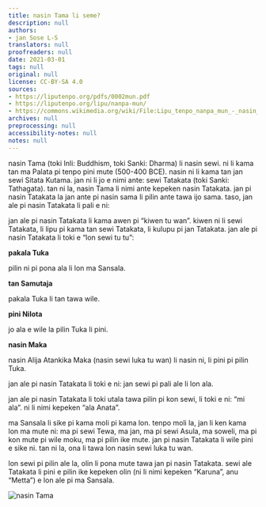 ```yaml
---
title: nasin Tama li seme?
description: null
authors:
- jan Sose L-S
translators: null
proofreaders: null
date: 2021-03-01
tags: null
original: null
license: CC-BY-SA 4.0
sources:
- https://liputenpo.org/pdfs/0002mun.pdf
- https://liputenpo.org/lipu/nanpa-mun/
- https://commons.wikimedia.org/wiki/File:Lipu_tenpo_nanpa_mun_-_nasin_Tama.png
archives: null
preprocessing: null
accessibility-notes: null
notes: null
---
```


nasin Tama (toki Inli: Buddhism, toki Sanki: Dharma) li nasin sewi. ni li kama tan ma Palata pi tenpo pini mute (500-400 BCE). nasin ni li kama tan jan sewi Sitata Kutama. jan ni li jo e nimi ante: sewi Tatakata (toki Sanki: Tathagata). tan ni la, nasin Tama li nimi ante kepeken nasin Tatakata. jan pi nasin Tatakata la jan ante pi nasin sama li pilin ante tawa ijo sama. taso, jan ale pi nasin Tatakata li pali e ni:

jan ale pi nasin Tatakata li kama awen pi “kiwen tu wan”. kiwen ni li sewi Tatakata, li lipu pi kama tan sewi Tatakata, li kulupu pi jan Tatakata. jan ale pi nasin Tatakata li toki e “lon sewi tu tu”:

**pakala Tuka**

pilin ni pi pona ala li lon ma Sansala.

**tan Samutaja**

pakala Tuka li tan tawa wile.

**pini Nilota**

jo ala e wile la pilin Tuka li pini.

**nasin Maka**

nasin Alija Atankika Maka (nasin sewi luka tu wan) li nasin ni, li pini pi pilin Tuka.

jan ale pi nasin Tatakata li toki e ni: jan sewi pi pali ale li lon ala.

jan ale pi nasin Tatakata li toki utala tawa pilin pi kon sewi, li toki e ni: “mi ala”. ni li nimi kepeken “ala Anata”.

ma Sansala li sike pi kama moli pi kama lon. tenpo moli la, jan li ken kama lon ma mute ni: ma pi sewi Tewa, ma jan, ma pi sewi Asula, ma soweli, ma pi kon mute pi wile moku, ma pi pilin ike mute. jan pi nasin Tatakata li wile pini e sike ni. tan ni la, ona li tawa lon nasin sewi luka tu wan.

lon sewi pi pilin ale la, olin li pona mute tawa jan pi nasin Tatakata. sewi ale Tatakata li pini e pilin ike kepeken olin (ni li nimi kepeken “Karuna”, anu “Metta”) e lon ale pi ma Sansala.

![nasin Tama](https://upload.wikimedia.org/wikipedia/commons/a/ae/Lipu_tenpo_nanpa_mun_-_nasin_Tama.png)